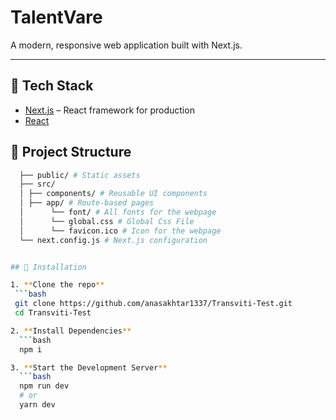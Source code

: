 # TalentVare

A modern, responsive web application built with Next.js.

---

## 🚀 Tech Stack

- [Next.js](https://nextjs.org/) – React framework for production
- [React](https://react.dev/)


## 📁 Project Structure
  ```bash
    ├── public/ # Static assets
    ├── src/ 
    │ ├── components/ # Reusable UI components
    │ ├── app/ # Route-based pages
    │      └── font/ # All fonts for the webpage
    │      └── global.css # Global Css File
    │      └── favicon.ico # Icon for the webpage
    └── next.config.js # Next.js configuration 


## 🔧 Installation

1. **Clone the repo**
   ```bash
   git clone https://github.com/anasakhtar1337/Transviti-Test.git
   cd Transviti-Test

2. **Install Dependencies**
    ```bash
    npm i

3. **Start the Development Server**
    ```bash
    npm run dev
    # or
    yarn dev